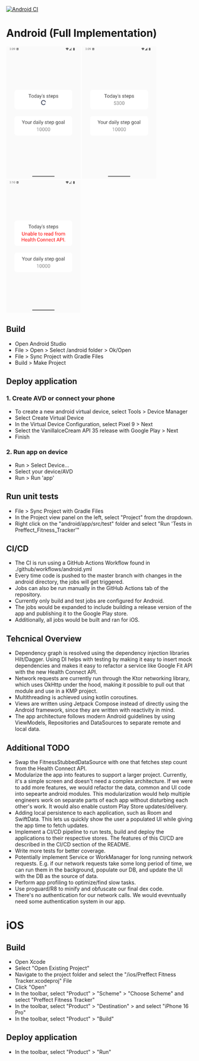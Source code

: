 [![Android CI](https://github.com/mattott/PreffectTakeHome/actions/workflows/android.yml/badge.svg)](https://github.com/mattott/PreffectTakeHome/actions/workflows/android.yml)
# Android (Full Implementation)

<img src="android_loading.png" alt="drawing" width="200"/>
<img src="android_success.png" alt="drawing" width="200"/>
<img src="android_error.png" alt="drawing" width="200"/>

## Build

+ Open Android Studio
+ File > Open > Select <PreffectTakeHomeRoot>/android folder > Ok/Open
+ File > Sync Project with Gradle Files
+ Build > Make Project

## Deploy application

### 1. Create AVD or connect your phone

+ To create a new android virtual device, select Tools > Device Manager
+ Select Create Virtual Device
+ In the Virtual Device Configuration, select Pixel 9 > Next
+ Select the VanillaIceCream API 35 release with Google Play > Next
+ Finish

### 2. Run app on device
+ Run > Select Device...
+ Select your device/AVD
+ Run > Run 'app'

## Run unit tests

+ File > Sync Project with Gradle Files
+ In the Project view panel on the left, select "Project" from the dropdown.
+ Right click on the "android/app/src/test" folder and select "Run 'Tests in Preffect_Fitness_Tracker'" 

## CI/CD

+ The CI is run using a GitHub Actions Workflow found in ./github/workflows/android.yml
+ Every time code is pushed to the master branch with changes in the android directory, the jobs will get triggered.
+ Jobs can also be run manually in the GitHub Actions tab of the repository.
+ Currently only build and test jobs are configured for Android. 
+ The jobs would be expanded to include building a release version of the app and publishing it to the Google Play store.
+ Additionally, all jobs would be built and ran for iOS.

## Tehcnical Overview

+ Dependency graph is resolved using the dependency injection libraries Hilt/Dagger. Using DI helps with testing by making it easy to insert mock dependencies and makes it easy to refactor a service like Google Fit API with the new Health Connect API.
+ Network requests are currently run through the Ktor networking library, which uses OkHttp under the hood, making it possible to pull out that module and use in a KMP project.
+ Multithreading is achieved using kotlin coroutines.
+ Views are written using Jetpack Compose instead of directly using the Android framework, since they are written with reactivity in mind. 
+ The app architecture follows modern Android guidelines by using ViewModels, Repositories and DataSources to separate remote and local data.

## Additional TODO
+ Swap the FitnessStubbedDataSource with one that fetches step count from the Health Connect API.
+ Modularize the app into features to support a larger project. Currently, it's a simple screen and doesn't need a complex architecture. If we were to add more features, we would refactor the data, common and UI code into sepearte android modules. This modularization would help multiple engineers work on separate parts of each app without disturbing each other's work. It would also enable custom Play Store updates/delivery.
+ Adding local persistence to each application, such as Room and SwiftData. This lets us quickly show the user a populated UI while giving the app time to fetch updates.
+ Implement a CI/CD pipeline to run tests, build and deploy the applications to their respective stores. The features of this CI/CD are described in the CI/CD section of the README.
+ Write more tests for better coverage.
+ Potentially implement Service or WorkManager for long running network requests. E.g. if our network requests take some long period of time, we can run them in the background, populate our DB, and update the UI with the DB as the source of data.
+ Perform app profiling to optimize/find slow tasks.
+ Use proguard/R8 to minify and obfuscate our final dex code.
+ There's no authentication for our network calls. We would evevntually need some authentication system in our app.

# iOS

## Build

+ Open Xcode
+ Select "Open Existing Project"
+ Navigate to the project folder and select the "<PreffectTakeHomeRoot>/ios/Preffect Fitness Tracker.xcodeproj" File
+ Click "Open"
+ In the toolbar, select "Product" > "Scheme" > "Choose Scheme" and select "Preffect Fitness Tracker"
+ In the toolbar, select "Product" > "Destination" > and select "iPhone 16 Pro"
+ In the toolbar, select "Product" > "Build"

## Deploy application

+ In the toolbar, select "Product" > "Run"